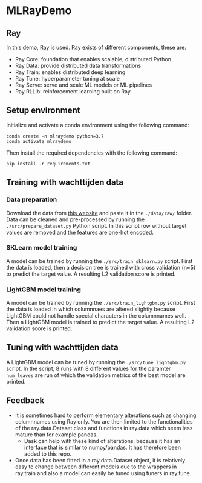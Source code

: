# MLRayDemo

## Ray
In this demo, [Ray](https://www.ray.io/) is used. Ray exists of different components, these are:
- Ray Core: foundation that enables scalable, distributed Python
- Ray Data: provide distributed data transformations
- Ray Train: enables distributed deep learning
- Ray Tune: hyperparameter tuning at scale
- Ray Serve: serve and scale ML models or ML pipelines
- Ray RLLib: reinforcement learning built on Ray

## Setup environment
Initialize and activate a conda environment using the following command:
```shell
conda create -n mlraydemo python=3.7
conda activate mlraydemo
```

Then install the required dependencies with the following command:
```shell
pip install -r requirements.txt
```

## Training with wachttijden data
### Data preparation
Download the data from [this website](https://puc.overheid.nl/PUC/Handlers/DownloadDocument.ashx?identifier=PUC_656543_22&versienummer=1) and paste it in the `./data/raw/` folder.
Data can be cleaned and pre-processed by running the `./src/prepare_dataset.py` Python script. In this script row without target values are removed and the features are one-hot encoded.

### SKLearn model training
A model can be trained by running the `./src/train_sklearn.py` script. First the data is loaded, then a decision tree is trained with cross validation (n=5) to predict the target value. A resulting L2 validation score is printed.

### LightGBM model training
A model can be trained by running the `./src/train_lightgbm.py` script. First the data is loaded in which columnnaes are altered slightly because LightGBM could not handle special characters in the columnnames well. Then a LightGBM model is trained to predict the target value. A resulting L2 validation score is printed.

## Tuning with wachttijden data
A LightGBM model can be tuned by running the `./src/tune_lightgbm.py` script. In the script, 8 runs with 8 different values for the paramter `num_leaves` are run of which the validation metrics of the best model are printed. 

## Feedback
- It is sometimes hard to perform elementary alterations such as changing columnnames using Ray only. You are then limited to the functionalities of the ray.data.Dataset class and functions in ray.data which seem less mature than for example pandas.
  - Dask can help with these kind of alterations, because it has an interface that is similar to numpy/pandas. It has therefore been added to this repo.
- Once data has been fitted in a ray.data.Dataset object, it is relatively easy to change between different models due to the wrappers in ray.train and also a model can easily be tuned using tuners in ray.tune.